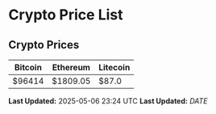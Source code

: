 # Crypto Price List

## Crypto Prices
| Bitcoin | Ethereum | Litecoin |
| ------- | -------- | -------- |
| $96414 | $1809.05 | $87.0 |
**Last Updated:** 2025-05-06 23:24 UTC
**Last Updated:** $DATE$
